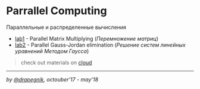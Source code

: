 # Parrallel Computing

Параллельные и распределенные вычисления

- [lab1](https://github.com/Drapegnik/bsu/tree/master/parallel-computing/lab1) - Parallel Matrix Multiplying (_Перемножение матриц_)
- [lab2](https://github.com/Drapegnik/bsu/tree/master/parallel-computing/lab2) - Parallel Gauss-Jordan elimination (_Решение систем линейных уравнений Методом Гаусса_)

> check out materials on [cloud](https://cloud.mail.ru/public/6dHi/UugEXFtoH/semester-7/%D0%9F%D0%98%D0%A0%D0%92/)

---

_by [@drapegnik](https://github.com/Drapegnik), octouber'17 - may'18_
